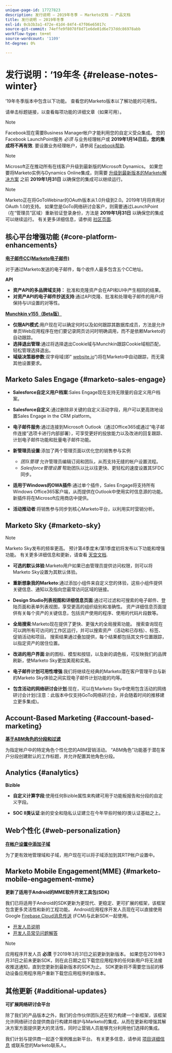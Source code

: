 ```yaml
---
unique-page-id: 17727823
description: 发行说明 — 2019年冬季 — Marketo文档 — 产品文档
title: 发行说明 — 2019年冬季
exl-id: 0cb3b3a1-472e-41d4-84f4-47f06e65017c
source-git-commit: 74effe9f8078f8d71e6de01d6e737ddc86978abb
workflow-type: tm+mt
source-wordcount: '1109'
ht-degree: 0%

---
```


# 发行说明：’19年冬 {#release-notes-winter}

’19年冬季版本中包含以下功能。 查看您的Marketo版本以了解功能的可用性。

请单击标题链接，以查看每项功能的详细文章（如果可用）。

>[!NOTE]
>
>Facebook现在需要Business Manager帐户才能利用您的自定义受众集成。 您的Facebook LaunchPoint服务 *必须* 与业务经理帐户或 **2019年1月14日后，您的集成将不再有效**. 要设置业务经理帐户，请参阅 [Facebook帮助](https://www.facebook.com/business/help/1710077379203657).

>[!NOTE]
>
>Microsoft正在推动所有在线客户升级到最新版的Microsoft Dynamics。 如果您要将Marketo实例与Dynamics Online集成，则需要 [升级到最新版本的Marketo解决方案](/help/marketo/product-docs/crm-sync/microsoft-dynamics-sync/sync-setup/update-the-marketo-solution-for-microsoft-dynamics.md) 之前 **2019年1月31日** 以确保您的集成可以继续运行。

>[!NOTE]
>
>Marketo正在将GoToWebinar的OAuth版本从1.0升级到2.0。2019年1月将弃用对OAuth 1.0的支持。 如果您是GoTo网络研讨会客户，则需要通过LaunchPoint（在“管理员”区域）重新验证登录身份，方法是 **2019年1月31日** 以确保您的集成可以继续运行。 有关更多详细信息，请参阅 [社区页面](https://nation.marketo.com/docs/DOC-6739-gotowebinar-authentication-change-take-action-before-1312019).

## 核心平台增强功能 {#core-platform-enhancements}

**[电子邮件CC(Marketo电子邮件)](/help/marketo/product-docs/email-marketing/general/email-cc.md)**

对于通过Marketo发送的电子邮件，每个收件人最多包含五个CC地址。

**API**

* **资产API的多品牌域支持：** 批准和克隆资产会在API和UI中产生相同的结果。
* **对资产API的电子邮件抄送支持**:通过API克隆、批准和处理电子邮件的用户将保持与UI设置的对等性。

**[Munchkin v155（Beta版）](https://developers.marketo.com/javascript-api/lead-tracking/configuration/)**

* **仅限API模式**:用户现在可以确定何时以及如何跟踪其数据库成员，方法是允许单页Web应用程序在他们要记录网页访问时明确调用，而不是依赖Marketo的自动跟踪。
* **选择退出管理**:通过将选择退出Cookie域与Munchkin跟踪Cookie域相匹配，轻松管理选择退出。
* **域级决策器参数**:双字母域(即&quot; [website.io](https://website.io)“)将在Marketo中自动跟踪，而无需其他设置要求。

## Marketo Sales Engage {#marketo-sales-engage}

* **Salesforce自定义用户档案**:Sales Engage现在支持无限量的自定义用户档案。

* **Salesforce自定义**:通过删除非关键的自定义活动字段，用户可以更高效地设置Sales Engage in the CRM platform。
* **电子邮件服务**:通过连接到Microsoft Outlook（通过Office365或通过“电子邮件连接”选项卡进行内部部署），可享受更好的投放能力以及改进的回复跟踪、计划电子邮件功能和批量电子邮件功能。
* **新管理员设置**:添加了两个管理页面以优化您的销售参与实例

   * _团队管理_ 允许管理员编辑订阅和团队，从而支持无缝的帐户设置流程。
   * _Salesforce管理设置_ 帮助团队以比以往更快、更轻松的速度设置其SFDC同步。

* **适用于Windows的OWA插件**:通过单个插件，Sales Engage将支持所有Windows Office365客户端，从而提供在Outlook中使用实时信息源的功能。 新插件将在Microsoft应用商店中提供。
* **活动推动者**:将销售参与同步到核心Marketo平台，以利用实时营销分析。

## Marketo Sky {#marketo-sky}

>[!NOTE]
>
>Marketo Sky发布的频率更高。 预计第4季度末/第1季度初将发布以下功能和增强功能。 有关更多详细信息和更新，请查看 [天空文档](https://help.marketo.com/).

* **可选的默认体验**:Marketo用户如果已由管理员提供访问权限，则可以将Marketo Sky设置为其默认体验。

* **重新想象我的Marketo**:通过添加小组件来自定义您的体验，这些小组件提供关键信息、通知以及指向您最常访问区域的链接。

* **Design Studio列表视图和详细信息页面**:通过可过滤和可搜索的电子邮件、登陆页面和表单列表视图，享受更高的组织级别和准确性。 资产详细信息页面提供有关每个资产的关键信息，包括资产使用的程序、使用的代码片段数等。

* **全局搜索**:Marketo现在提供了更快、更强大的全局搜索功能。 搜索查询现在可以跨所有可访问的工作区运行，并可以搜索资产（活动和已存档）、标签、促销活动和项目。 搜索结果通过叠加提供，每个结果都包括其文件位置跟踪，以指定资产的居住位置。

* **改进的用户界面**:新的图标、模型和按钮，以及新的调色板，可反映我们的品牌刷新，使Marketo Sky更加美观和实用。

* **电子邮件计划可用性增强**:我们将继续在经典的Marketo潜在客户管理平台与新的Marketo Sky体验之间实现电子邮件计划功能的均等。
* **包含活动的网络研讨会计划**:现在，可以在Marketo Sky中使用包含活动的网络研讨会计划(注意：此版本中仅支持GoTo网络研讨会，并会随着时间的推移建立更多集成)。

## Account-Based Marketing {#account-based-marketing}

**[基于ABM角色的分段和过滤](/help/marketo/product-docs/target-account-management/using-personas.md)**

为指定帐户中的特定角色个性化您的ABM营销活动。 “ABM角色”功能基于潜在客户分段创建默认的工作标题，并允许配置其他角色分段。

## Analytics {#analytics}

**Bizible**

* **自定义计算字段**:使用任何Bizible属性来构建可用于功能板报告和分段的自定义字段。

* **SOC II类认证**:新的安全和隐私认证建立在今年早些时候的I类认证基础之上。

## Web个性化 {#web-personalization}

**[在帐户设置中添加子域](/help/marketo/product-docs/web-personalization/getting-started/workspaces-in-web-personalization.md)**

为了更有效地管理域和子域，用户现在可以将子域添加到其RTP帐户设置中。

## Marketo Mobile Engagement(MME) {#marketo-mobile-engagement-mme}

**更新了适用于Android的MME软件开发工具包(SDK)**

我们已将适用于Android的SDK更新为更现代、更稳定、更可扩展的框架，该框架包含更多灵活性和新的工程功能。 Android应用程序开发人员现在可以直接使用Google [Firebase Cloud消息传送](https://firebase.google.com/docs/cloud-messaging/) (FCM)与此新SDK一起使用。

* [开发人员说明](https://developers.marketo.com/mobile/installation/#android_adding_fcm_to_your_application)
* [开发人员常见问题解答](https://developers.marketo.com/mobile/installation/#android_fcm_faq)

>[!NOTE]
>
>应用程序开发人员 **必须** 于2019年3月31日之前更新到新版本。 如果您在2019年3月31日之前未更新SDK，则在此日期之后下载您应用程序的任何新用户将无法接收推送通知，直到您更新到最新版本的SDK为止。 SDK更新将不需要您当前的移动设备应用程序用户重新下载您应用程序的新版本。

## 其他更新 {#additional-updates}

**可扩展网络研讨会平台**

除了我们的产品版本之外，我们的合作伙伴团队还在努力构建一个新框架，该框架允许网络研讨会提供商自行构建并维护与Marketo的集成，从而在更新和增强其解决方案方面提供更大的灵活性，同时让营销人员能够充分利用他们选择的集成。

我们计划与提供商一起逐个案例推出新平台。 有关更多信息，请参阅 [项目详细信息](https://www.marketo.com/why-marketo/partners/technology/) 或联系您的Marketo联系人。
